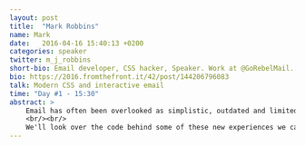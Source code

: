 ```yaml
---
layout: post
title:  "Mark Robbins"
name: Mark
date:   2016-04-16 15:40:13 +0200
categories: speaker
twitter: m_j_robbins
short-bio: Email developer, CSS hacker, Speaker. Work at @GoRebelMail. Views are largely stolen and passed off as my own. Also found at @2stringslim and @deadwhisky.
bio: https://2016.fromthefront.it/42/post/144206796083
talk: Modern CSS and interactive email
time: "Day #1 - 15:30"
abstract: >
    Email has often been overlooked as simplistic, outdated and limited but with modern webkit based email clients accounting for over 60% of opens the possibilities have really opened up. The new age of email is a fully interactive experience based in modern CSS (with a solid fallback for Outlook).
    <br/><br/>
    We'll look over the code behind some of these new experiences we can offer in emails, such as (but not limited to): image galleries, price calculations, hotspots, animation and checkout.
---
```

